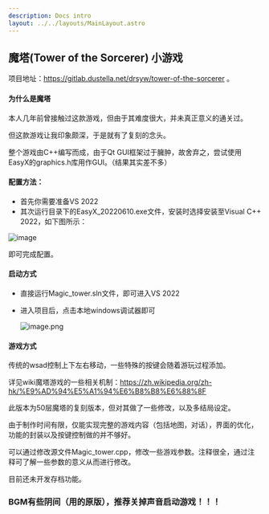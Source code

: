 ```yaml
---
description: Docs intro
layout: ../../layouts/MainLayout.astro 
---
```


## 魔塔(Tower of the Sorcerer) 小游戏

项目地址：https://gitlab.dustella.net/drsyw/tower-of-the-sorcerer 。

#### 为什么是魔塔

本人几年前曾接触过这款游戏，但由于其难度很大，并未真正意义的通关过。

但这款游戏让我印象颇深，于是就有了复刻的念头。

整个游戏由C++编写而成，由于Qt GUI框架过于臃肿，故舍弃之，尝试使用EasyX的graphics.h库用作GUI。（结果其实差不多）

#### 配置方法：

* 首先你需要准备VS 2022
* 其次运行目录下的EasyX_20220610.exe文件，安装时选择安装至Visual C++ 2022，如下图所示：

![image](https://images.drshw.tech/images/notes/tos-readme1.png)

即可完成配置。

#### 启动方式

* 直接运行Magic_tower.sln文件，即可进入VS 2022
* 进入项目后，点击本地windows调试器即可

  ![image.png](https://images.drshw.tech/images/notes/tos-readme2.png)

#### 游戏方式

传统的wsad控制上下左右移动，一些特殊的按键会随着游玩过程添加。

详见wiki魔塔游戏的一些相关机制：https://zh.wikipedia.org/zh-hk/%E9%AD%94%E5%A1%94%E6%B8%B8%E6%88%8F

此版本为50层魔塔的复刻版本，但对其做了一些修改，以及多结局设定。

由于制作时间有限，仅能实现完整的游戏内容（包括地图，对话），界面的优化，功能的封装以及按键控制做的并不够好。

可以通过修改源文件Magic_tower.cpp，修改一些游戏参数。注释很全，通过注释可了解一些参数的意义从而进行修改。

目前还未开发存档功能。

### BGM有些阴间（用的原版），推荐关掉声音启动游戏！！！

